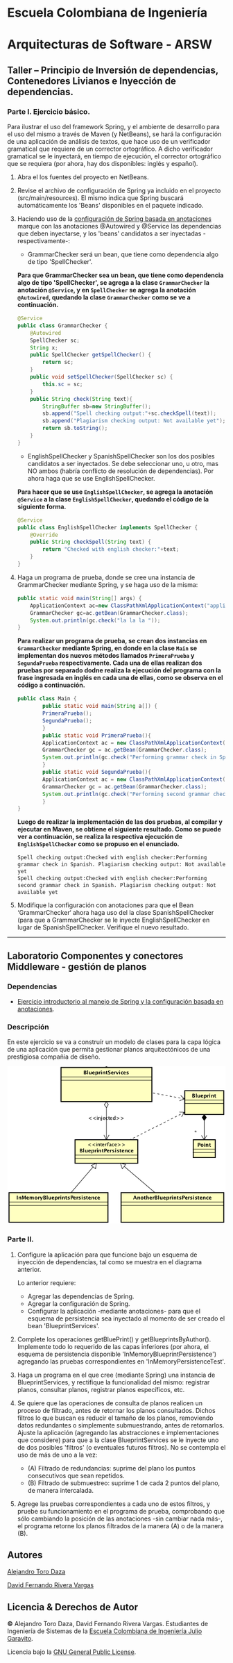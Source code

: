 # Escuela Colombiana de Ingeniería
# Arquitecturas de Software - ARSW
## Taller – Principio de Inversión de dependencias, Contenedores Livianos e Inyección de dependencias.
### Parte I. Ejercicio básico.

Para ilustrar el uso del framework Spring, y el ambiente de desarrollo para el uso del mismo a través de Maven (y NetBeans), se hará la configuración de una aplicación de análisis de textos, que hace uso de un verificador gramatical que requiere de un corrector ortográfico. A dicho verificador gramatical se le inyectará, en tiempo de ejecución, el corrector ortográfico que se requiera (por ahora, hay dos disponibles: inglés y español).

1. Abra el los fuentes del proyecto en NetBeans.

2. Revise el archivo de configuración de Spring ya incluido en el proyecto (src/main/resources). El mismo indica que Spring buscará automáticamente los 'Beans' disponibles en el paquete indicado.

3. Haciendo uso de la [configuración de Spring basada en anotaciones](https://docs.spring.io/spring-boot/docs/current/reference/html/using-boot-spring-beans-and-dependency-injection.html) marque con las anotaciones @Autowired y @Service las dependencias que deben inyectarse, y los 'beans' candidatos a ser inyectadas -respectivamente-:

	* GrammarChecker será un bean, que tiene como dependencia algo de tipo 'SpellChecker'.
	
	**Para que GrammarChecker sea un bean, que tiene como dependencia algo de tipo 'SpellChecker', se agrega a la clase ```GrammarChecker``` la anotación ```@Service```, y en ```SpellChecker``` se agrega la anotación ```@Autowired```, quedando la clase ```GrammarChecker``` como se ve a continuación.**
	
	```java
	@Service
	public class GrammarChecker {	
		@Autowired
		SpellChecker sc;
		String x;            
		public SpellChecker getSpellChecker() {
			return sc;
		}
		public void setSpellChecker(SpellChecker sc) {
			this.sc = sc;
		}
		public String check(String text){		
			StringBuffer sb=new StringBuffer();
			sb.append("Spell checking output:"+sc.checkSpell(text));
			sb.append("Plagiarism checking output: Not available yet");	
			return sb.toString();	
		}	
	}
	```
	
	* EnglishSpellChecker y SpanishSpellChecker son los dos posibles candidatos a ser inyectados. Se debe seleccionar uno, u otro, mas NO ambos (habría conflicto de resolución de dependencias). Por ahora haga que se use EnglishSpellChecker.
	
	**Para hacer que se use ```EnglishSpellChecker```, se agrega la anotación ```@Service``` a la clase ```EnglishSpellChecker```, quedando el código de la siguiente forma.**
	
	```java
	@Service
	public class EnglishSpellChecker implements SpellChecker {
		@Override
		public String checkSpell(String text) {		
			return "Checked with english checker:"+text;
		}      
	}
	```
 
5.	Haga un programa de prueba, donde se cree una instancia de GrammarChecker mediante Spring, y se haga uso de la misma:

	```java
	public static void main(String[] args) {
		ApplicationContext ac=new ClassPathXmlApplicationContext("applicationContext.xml");
		GrammarChecker gc=ac.getBean(GrammarChecker.class);
		System.out.println(gc.check("la la la "));
	}
	```
	
	**Para realizar un programa de prueba, se crean dos instancias en ```GrammarChecker``` mediante Spring, en donde en la clase ```Main``` se implementan dos nuevos métodos llamados ```PrimeraPrueba``` y ```SegundaPrueba``` respectivamente. Cada una de ellas realizan dos pruebas por separado dodne realiza la ejecución del programa con la frase ingresada en inglés en cada una de ellas, como se observa en el código a continuación.**
	
	```java
	public class Main {
	    	public static void main(String a[]) {
			PrimeraPrueba();
			SegundaPrueba();
	    	}
	    	public static void PrimeraPrueba(){
			ApplicationContext ac = new ClassPathXmlApplicationContext("applicationContext.xml");
			GrammarChecker gc = ac.getBean(GrammarChecker.class);
			System.out.println(gc.check("Performing grammar check in Spanish. "));
	    	}	
	    	public static void SegundaPrueba(){
			ApplicationContext ac = new ClassPathXmlApplicationContext("applicationContext.xml");
			GrammarChecker gc = ac.getBean(GrammarChecker.class);
			System.out.println(gc.check("Performing second grammar check in Spanish. "));
	    	}	
	}
	```
	
	**Luego de realizar la implementación de las dos pruebas, al compilar y ejecutar en Maven, se obtiene el siguiente resultado. Como se puede ver a continuación, se realiza la respectiva ejecución de ```EnglishSpellChecker``` como se propuso en el enunciado.**
	
	```
	Spell checking output:Checked with english checker:Performing grammar check in Spanish. Plagiarism checking output: Not available yet
	Spell checking output:Checked with english checker:Performing second grammar check in Spanish. Plagiarism checking output: Not available yet
	```
	
6.	Modifique la configuración con anotaciones para que el Bean ‘GrammarChecker‘ ahora haga uso del  la clase SpanishSpellChecker (para que a GrammarChecker se le inyecte EnglishSpellChecker en lugar de  SpanishSpellChecker. Verifique el nuevo resultado.

----------

## Laboratorio Componentes y conectores  Middleware - gestión de planos

### Dependencias
* [Ejercicio introductorio al manejo de Spring y la configuración basada en anotaciones](https://github.com/ARSW-ECI-beta/DIP_DI-SPRING_JAVA-GRAMMAR_CHECKER).

### Descripción
En este ejercicio se va a construír un modelo de clases para la capa lógica de una aplicación que permita gestionar planos arquitectónicos de una prestigiosa compañia de diseño. 

![](img/ClassDiagram1.png)

### Parte II.

1. Configure la aplicación para que funcione bajo un esquema de inyección de dependencias, tal como se muestra en el diagrama anterior.


	Lo anterior requiere:

	* Agregar las dependencias de Spring.
	* Agregar la configuración de Spring.
	* Configurar la aplicación -mediante anotaciones- para que el esquema de persistencia sea inyectado al momento de ser creado el bean 'BlueprintServices'.


2. Complete los operaciones getBluePrint() y getBlueprintsByAuthor(). Implemente todo lo requerido de las capas inferiores (por ahora, el esquema de persistencia disponible 'InMemoryBlueprintPersistence') agregando las pruebas correspondientes en 'InMemoryPersistenceTest'.

3. Haga un programa en el que cree (mediante Spring) una instancia de BlueprintServices, y rectifique la funcionalidad del mismo: registrar planos, consultar planos, registrar planos específicos, etc.

4. Se quiere que las operaciones de consulta de planos realicen un proceso de filtrado, antes de retornar los planos consultados. Dichos filtros lo que buscan es reducir el tamaño de los planos, removiendo datos redundantes o simplemente submuestrando, antes de retornarlos. Ajuste la aplicación (agregando las abstracciones e implementaciones que considere) para que a la clase BlueprintServices se le inyecte uno de dos posibles 'filtros' (o eventuales futuros filtros). No se contempla el uso de más de uno a la vez:
	* (A) Filtrado de redundancias: suprime del plano los puntos consecutivos que sean repetidos.
	* (B) Filtrado de submuestreo: suprime 1 de cada 2 puntos del plano, de manera intercalada.

5. Agrege las pruebas correspondientes a cada uno de estos filtros, y pruebe su funcionamiento en el programa de prueba, comprobando que sólo cambiando la posición de las anotaciones -sin cambiar nada más-, el programa retorne los planos filtrados de la manera (A) o de la manera (B). 

## Autores
[Alejandro Toro Daza](https://github.com/Skullzo)

[David Fernando Rivera Vargas](https://github.com/DavidRiveraRvD)
## Licencia & Derechos de Autor
**©** Alejandro Toro Daza, David Fernando Rivera Vargas. Estudiantes de Ingeniería de Sistemas de la [Escuela Colombiana de Ingeniería Julio Garavito](https://www.escuelaing.edu.co/es/).

Licencia bajo la [GNU General Public License](https://github.com/Skullzo/ARSW-Lab4/blob/main/LICENSE).
